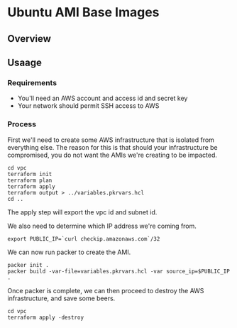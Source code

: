 # Ubuntu AMI Base Images

## Overview 

## Usaage

### Requirements

- You'll need an AWS account and access id and secret key
- Your network should permit SSH access to AWS

### Process 

First we'll need to create some AWS infrastructure that is isolated from
everything else. The reason for this is that should your infrastructure
be compromised, you do not want the AMIs we're creating to be impacted.

```
cd vpc
terraform init
terraform plan
terraform apply
terraform output > ../variables.pkrvars.hcl
cd ..
```

The apply step will export the vpc id and subnet id. 

We also need to determine which IP address we're coming from. 

```
export PUBLIC_IP=`curl checkip.amazonaws.com`/32
```

We can now run packer to create the AMI.

```
packer init .
packer build -var-file=variables.pkrvars.hcl -var source_ip=$PUBLIC_IP .
```

Once packer is complete, we can then proceed to destroy the AWS 
infrastructure, and save some beers.

```
cd vpc
terraform apply -destroy 
```





